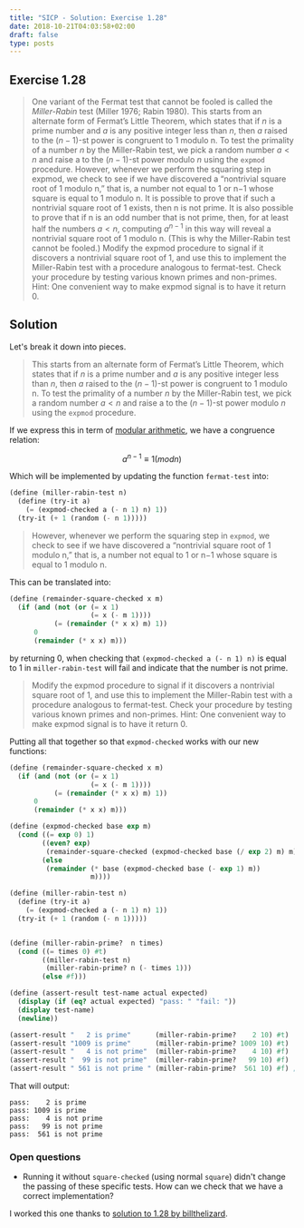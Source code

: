 ```yaml
---
title: "SICP - Solution: Exercise 1.28"
date: 2018-10-21T04:03:58+02:00
draft: false
type: posts
---
```


## Exercise 1.28

> One variant of the Fermat test that cannot be fooled is called the _Miller-Rabin_ test (Miller 1976; Rabin 1980). This starts from an alternate form of Fermat’s Little Theorem, which states that if $n$ is a prime number and $a$ is any positive integer less than $n$, then $a$ raised to the $(n−1)$-st power is congruent to 1 modulo n. To test the primality of a number $n$ by the Miller-Rabin test, we pick a random number ${a<n}$ and raise a to the ${(n-1)}$-st power modulo $n$ using the `expmod` procedure. However, whenever we perform the squaring step in expmod, we check to see if we have discovered a “nontrivial square root of 1 modulo n,” that is, a number not equal to 1 or n−1 whose square is equal to 1 modulo n. It is possible to prove that if such a nontrivial square root of 1 exists, then n is not prime. It is also possible to prove that if n is an odd number that is not prime, then, for at least half the numbers $a<n$, computing $a^{n-1}$ in this way will reveal a nontrivial square root of 1 modulo n. (This is why the Miller-Rabin test cannot be fooled.) Modify the expmod procedure to signal if it discovers a nontrivial square root of 1, and use this to implement the Miller-Rabin test with a procedure analogous to fermat-test. Check your procedure by testing various known primes and non-primes. Hint: One convenient way to make expmod signal is to have it return 0.

## Solution

Let's break it down into pieces.

> This starts from an alternate form of Fermat’s Little Theorem, which states that if $n$ is a prime number and $a$ is any positive integer less than $n$, then $a$ raised to the $(n−1)$-st power is congruent to 1 modulo n. To test the primality of a number $n$ by the Miller-Rabin test, we pick a random number ${a<n}$ and raise a to the ${(n-1)}$-st power modulo $n$ using the `expmod` procedure.

If we express this in term of [modular arithmetic](https://en.wikipedia.org/wiki/Modular_arithmetic), we have a congruence relation:

$$a^{n-1}\equiv1 (mod n)$$

Which will be implemented by updating the function `fermat-test` into:

```scheme
(define (miller-rabin-test n)
  (define (try-it a)
    (= (expmod-checked a (- n 1) n) 1))
  (try-it (+ 1 (random (- n 1)))))
```

> However, whenever we perform the squaring step in `expmod`, we check to see if we have discovered a “nontrivial square root of 1 modulo n,” that is, a number not equal to 1 or n−1 whose square is equal to 1 modulo n.

This can be translated into:

```scheme
(define (remainder-square-checked x m)
  (if (and (not (or (= x 1)
                    (= x (- m 1))))
           (= (remainder (* x x) m) 1))
      0
      (remainder (* x x) m)))
```

by returning 0, when checking that `(expmod-checked a (- n 1) n)` is equal to 1 in `miller-rabin-test` will fail and indicate that the number is not prime.

> Modify the expmod procedure to signal if it discovers a nontrivial square root of 1, and use this
> to implement the Miller-Rabin test with a procedure analogous to fermat-test. Check your procedure
> by testing various known primes and non-primes. Hint: One convenient way to make expmod signal is
> to have it return 0.

Putting all that together so that `expmod-checked` works with our new functions:

```scheme
(define (remainder-square-checked x m)
  (if (and (not (or (= x 1)
                    (= x (- m 1))))
           (= (remainder (* x x) m) 1))
      0
      (remainder (* x x) m)))

(define (expmod-checked base exp m)
  (cond ((= exp 0) 1)
        ((even? exp)
         (remainder-square-checked (expmod-checked base (/ exp 2) m) m))
        (else
         (remainder (* base (expmod-checked base (- exp 1) m))
                    m))))

(define (miller-rabin-test n)
  (define (try-it a)
    (= (expmod-checked a (- n 1) n) 1))
  (try-it (+ 1 (random (- n 1)))))


(define (miller-rabin-prime?  n times)
  (cond ((= times 0) #t)
        ((miller-rabin-test n)
         (miller-rabin-prime? n (- times 1)))
        (else #f)))

(define (assert-result test-name actual expected)
  (display (if (eq? actual expected) "pass: " "fail: "))
  (display test-name)
  (newline))

(assert-result "   2 is prime"      (miller-rabin-prime?    2 10) #t)
(assert-result "1009 is prime"      (miller-rabin-prime? 1009 10) #t)
(assert-result "   4 is not prime"  (miller-rabin-prime?    4 10) #f)
(assert-result "  99 is not prime"  (miller-rabin-prime?   99 10) #f)
(assert-result " 561 is not prime " (miller-rabin-prime?  561 10) #f) ; (Carmichael number)
```

That will output:

```
pass:    2 is prime
pass: 1009 is prime
pass:    4 is not prime
pass:   99 is not prime
pass:  561 is not prime
```

### Open questions

- Running it without `square-checked` (using normal `square`) didn't change the passing of these specific tests. How can we check that we have a correct implementation?

I worked this one thanks to [solution to 1.28 by billthelizard](http://www.billthelizard.com/2010/03/sicp-exercise-128-miller-rabin-test.html).
